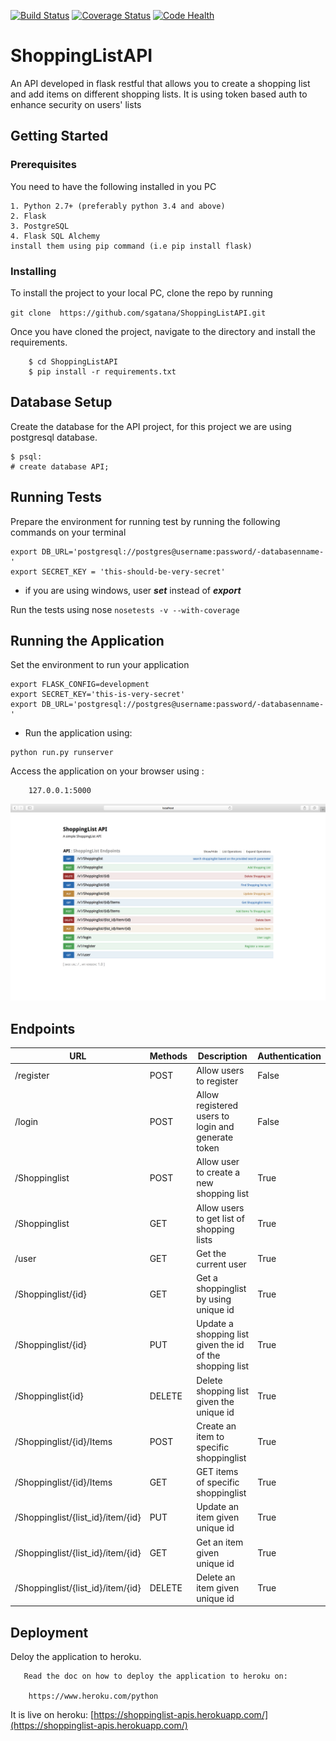 [![Build Status](https://travis-ci.org/sgatana/ShoppingListAPI.svg?branch=develop)](https://travis-ci.org/sgatana/ShoppingListAPI)
[![Coverage Status](https://coveralls.io/repos/github/sgatana/ShoppingListAPI/badge.svg?branch=develop)](https://coveralls.io/github/sgatana/ShoppingListAPI?branch=develop)
[![Code Health](https://landscape.io/github/sgatana/ShoppingListAPI/develop/landscape.svg?style=flat)](https://landscape.io/github/sgatana/ShoppingListAPI/develop)

# ShoppingListAPI
An API developed in flask restful that allows you to create a shopping list and add items on different shopping lists.
It is using token based auth to enhance security on users' lists

## Getting Started
### Prerequisites
You need to have the following installed in you PC
````
1. Python 2.7+ (preferably python 3.4 and above)
2. Flask
3. PostgreSQL
4. Flask SQL Alchemy
install them using pip command (i.e pip install flask)
````
### Installing
To install the project to your local PC, clone the repo by running

``
git clone  https://github.com/sgatana/ShoppingListAPI.git
``

Once you have cloned the project, navigate to the directory and install the requirements.

```
    $ cd ShoppingListAPI
    $ pip install -r requirements.txt
```
## Database Setup
Create the database for the API project, for this project we are using postgresql database.

```
$ psql:
# create database API;
```
## Running Tests
Prepare the environment for running test by running the following commands on your terminal
```
export DB_URL='postgresql://postgres@username:password/-databasenname-'
export SECRET_KEY = 'this-should-be-very-secret'
```
* if you are using windows, user **_set_** instead of _**export**_

Run the tests using nose
``
    nosetests -v --with-coverage
``
## Running the Application
Set the environment to run your application
```
export FLASK_CONFIG=development
export SECRET_KEY='this-is-very-secret'
export DB_URL='postgresql://postgres@username:password/-databasenname-'
```
* Run the application using:

```
python run.py runserver
```

Access the application on your browser using :


```
    127.0.0.1:5000
```
![](https://github.com/sgatana/ShoppingListAPI/blob/develop/docs/API.png)

## Endpoints

 | URL | Methods | Description | Authentication |
 | ----| ---- | --- | --- |
 | /register | POST | Allow users to register | False
 | /login | POST | Allow registered users to login and generate token | False |
 | /Shoppinglist | POST | Allow user to create a new shopping list | True |
 | /Shoppinglist | GET | Allow users to get list of shopping lists | True |
 | /user | GET | Get the current user | True |
 | /Shoppinglist/{id} | GET | Get a shoppinglist by using unique id | True |
 | /Shoppinglist/{id} | PUT | Update a shopping list given the id of the shopping list | True |
 | /Shoppinglist{id} | DELETE | Delete shopping list given the unique id | True |
 | /Shoppinglist/{id}/Items | POST | Create an item to specific shoppinglist | True |
 | /Shoppinglist/{id}/Items | GET | GET items of specific shoppinglist | True |
 | /Shoppinglist/{list_id}/item/{id} | PUT | Update an item given unique id | True |
 | /Shoppinglist/{list_id}/item/{id} | GET | Get an item given unique id | True |
 | /Shoppinglist/{list_id}/item/{id} | DELETE | Delete an item given unique id | True |



 
 
 
 
 
 
 


## Deployment

Deloy the application to heroku.

```
   Read the doc on how to deploy the application to heroku on:
   
    https://www.heroku.com/python 
```
It is live on heroku: [https://shoppinglist-apis.herokuapp.com/](https://shoppinglist-apis.herokuapp.com/)

